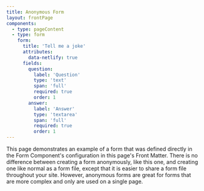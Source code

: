 ```yaml
---
title: Anonymous Form
layout: frontPage
components:
  - type: pageContent
  - type: form
    form: 
      title: 'Tell me a joke'
      attributes:
        data-netlify: true
      fields:
        question:
          label: 'Question'
          type: 'text'
          span: 'full'
          required: true
          order: 1
        answer:
          label: 'Answer'
          type: 'textarea'
          span: 'full'
          required: true
          order: 1
---
```


This page demonstrates an example of a form that was defined directly in the Form Component's configuration in this 
page's Front Matter. There is no difference between creating a form anonymously, like this one, and creating one like 
normal as a form file, except that it is easier to share a form file throughout your site. However, anonymous forms are
great for forms that are more complex and only are used on a single page.